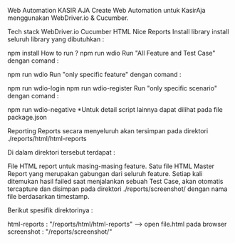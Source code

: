 Web Automation KASIR AJA
Create Web Automation untuk KasirAja menggunakan WebDriver.io & Cucumber.

Tech stack
WebDriver.io
Cucumber
HTML Nice Reports
Install library
install seluruh library yang dibutuhkan :

  npm install
How to run ?
npm run wdio
Run "All Feature and Test Case" dengan comand :

npm run wdio
Run "only specific feature" dengan comand :

npm run wdio-login
npm run wdio-register
Run "only specific scenario" dengan comand :

npm run wdio-negative
*Untuk detail script lainnya dapat dilihat pada file package.json

Reporting
Reports secara menyeluruh akan tersimpan pada direktori ./reports/html/html-reports

Di dalam direktori tersebut terdapat :

File HTML report untuk masing-masing feature.
Satu file HTML Master Report yang merupakan gabungan dari seluruh feature.
Setiap kali ditemukan hasil failed saat menjalankan sebuah Test Case, akan otomatis tercapture dan disimpan pada direktori ./reports/screenshot/ dengan nama file berdasarkan timestamp.

Berikut spesifik direktorinya :

  html-reports  : "/reports/html/html-reports" --> open file.html pada browser
  screenshot    : "/reports/screenshot/"
